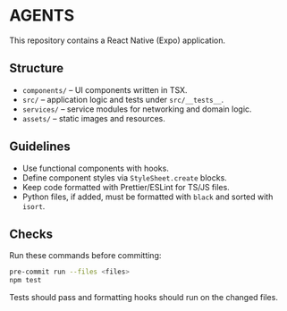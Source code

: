 # AGENTS

This repository contains a React Native (Expo) application.

## Structure
- `components/` – UI components written in TSX.
- `src/` – application logic and tests under `src/__tests__`.
- `services/` – service modules for networking and domain logic.
- `assets/` – static images and resources.

## Guidelines
- Use functional components with hooks.
- Define component styles via `StyleSheet.create` blocks.
- Keep code formatted with Prettier/ESLint for TS/JS files.
- Python files, if added, must be formatted with `black` and sorted with `isort`.

## Checks
Run these commands before committing:

```bash
pre-commit run --files <files>
npm test
```

Tests should pass and formatting hooks should run on the changed files.
